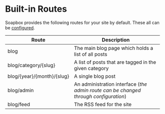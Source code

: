 # Built-in Routes

Soapbox provides the following routes for your site by default. These all can be [configured](config).

Route | Description
------|---------
blog  | The main blog page which holds a list of all posts
blog/category/{slug} | A list of posts that are tagged in the given category
blog/{year}/{month}/{slug} | A single blog post
blog/admin | An administration interface (_the admin route can be changed through configuration_)
blog/feed | The RSS feed for the site